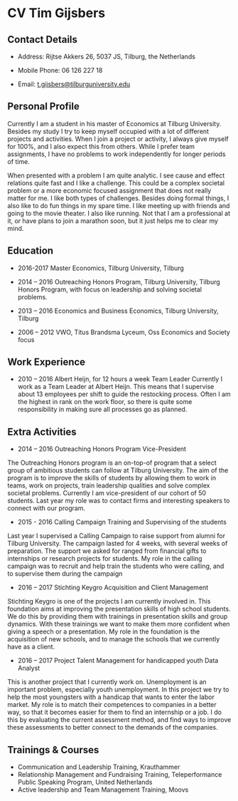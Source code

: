 CV Tim Gijsbers
=======

Contact Details
---------
* Address: Rijtse Akkers 26, 5037 JS, Tilburg, the Netherlands

* Mobile Phone: 06 126 227 18

* Email: t.gijsbers@tilburguniversity.edu


Personal Profile
---------

Currently I am a student in his master of Economics at Tilburg University. Besides my study I try to keep myself occupied with a lot of different projects and activities.  When I join a project or activity, I always give myself for 100%, and I also expect this from others.
While I prefer team assignments, I have no problems to work independently for longer periods of time. 

When presented with a problem I am quite analytic. I see cause and effect relations quite fast and I like a challenge. This could be a complex societal problem or a more economic focused assignment that does not really matter for me. I like both types of challenges.
Besides doing formal things, I also like to do fun things in my spare time. I like meeting up with friends and going to the movie theater. I also like running. Not that I am a professional at it, or have plans to join a marathon soon, but it just helps me to clear my mind.

Education
---------
* 2016-2017 Master Economics, Tilburg University, Tilburg
* 2014 – 2016	Outreaching Honors Program, Tilburg University, Tilburg
Honors Program, with focus on leadership and solving societal problems.

* 2013 – 2016	Economics and Business Economics, Tilburg University, Tilburg 
* 2006 – 2012	VWO, Titus Brandsma Lyceum, Oss
Economics and Society focus


Work Experience
---------
* 2010 – 2016	Albert Heijn, for 12 hours a week Team Leader
Currently I work as a Team Leader at Albert Heijn. This means that I supervise about 13 employees per shift to guide the restocking process. Often I am the highest in rank on the work floor, so there is quite some responsibility in making sure all processes go as planned.
 


Extra Activities
--------
* 2014 – 2016	Outreaching Honors Program
Vice-President

The Outreaching Honors program is an on-top-of program that a select group of ambitious students can follow at Tilburg University. The aim of the program is to improve the skills of students by allowing them to work in teams, work on projects, train leadership qualities and solve complex societal problems.
Currently I am vice-president of our cohort of 50 students. Last year my role was to contact firms and interesting speakers to connect with our program.

* 2015 - 2016	Calling Campaign
Training and Supervising of the students

Last year I supervised a Calling Campaign to raise support from alumni for Tilburg University. The campaign lasted for 4 weeks, with several weeks of preparation. The support we asked for ranged from financial gifts to internships or research projects for students. My role in the calling campaign was to recruit and help train the students who were calling, and to supervise them during the campaign

* 2016 – 2017	Stichting Keygro
Acquisition and Client Management

Stichting Keygro is one of the projects I am currently involved in. This foundation aims at improving the presentation skills of high school students. We do this by providing them with trainings in presentation skills and group dynamics. With these trainings we want to make them more confident when giving a speech or a presentation. My role in the foundation is the acquisition of new schools, and to manage the schools that we currently have as a client.

* 2016 – 2017	Project Talent Management for handicapped youth Data Analyst

This is another project that I currently work on. Unemployment is an important problem, especially youth unemployment. In this project we try to help the most youngsters with a handicap that wants to enter the labor market. My role is to match their competences to companies in a better way, so that it becomes easier for them to find an internship or a job. I do this by evaluating the current assessment method, and find ways to improve these assessments to better connect to the demands of the companies.

Trainings & Courses
---------
* Communication and Leadership Training, Krauthammer
* Relationship Management and Fundraising Training, Teleperformance Public Speaking Program, United Netherlands
* Active leadership and Team Management Training, Moovs
